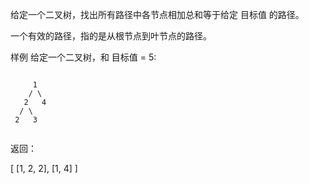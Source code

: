 给定一个二叉树，找出所有路径中各节点相加总和等于给定 目标值 的路径。

一个有效的路径，指的是从根节点到叶节点的路径。


样例
给定一个二叉树，和 目标值 = 5:


```

     1
    / \
   2   4
  / \
 2   3
 
```

返回：

[
  [1, 2, 2],
  [1, 4]
]


